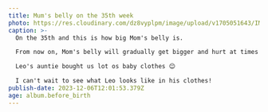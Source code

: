 ```yaml
---
title: Mum's belly on the 35th week
photo: https://res.cloudinary.com/dz8vyplpm/image/upload/v1705051643/IMG_8068_exsfnq.jpg
caption: >-
  On the 35th and this is how big Mom's belly is.

  From now on, Mom's belly will gradually get bigger and hurt at times to the point where she will lose sleep.

  Leo's auntie bought us lot os baby clothes 😊

  I can't wait to see what Leo looks like in his clothes!
publish-date: 2023-12-06T12:01:53.379Z
age: album.before_birth
---
```

